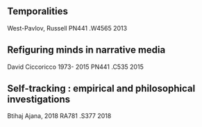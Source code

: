 ## Temporalities
West-Pavlov, Russell
PN441 .W4565 2013


## Refiguring minds in narrative media
David Ciccoricco 1973- 2015
PN441 .C535 2015

## Self-tracking : empirical and philosophical investigations
Btihaj Ajana, 2018
RA781 .S377 2018

